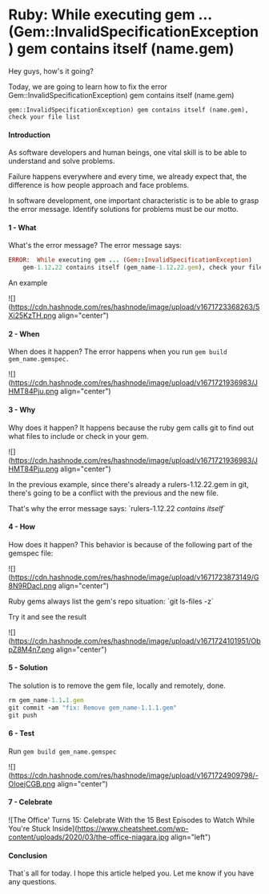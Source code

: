 # Ruby: While executing gem ...(Gem::InvalidSpecificationException)  gem contains itself (name.gem)

Hey guys, how's it going?

Today, we are going to learn how to fix the error Gem::InvalidSpecificationException) gem contains itself (name.gem)

`gem::InvalidSpecificationException) gem contains itself (name.gem), check your file list`

#### Introduction

As software developers and human beings, one vital skill is to be able to understand and solve problems.

Failure happens everywhere and every time, we already expect that, the difference is how people approach and face problems.

In software development, one important characteristic is to be able to grasp the error message. Identify solutions for problems must be our motto.

#### 1 - What

What's the error message? The error message says:

```ruby
ERROR:  While executing gem ... (Gem::InvalidSpecificationException)
    gem-1.12.22 contains itself (gem_name-1.12.22.gem), check your files list
```

An example

![](https://cdn.hashnode.com/res/hashnode/image/upload/v1671723368263/5Xi25KzTH.png align="center")

#### 2 - When

When does it happen? The error happens when you run `gem build gem_name.gemspec.`

![](https://cdn.hashnode.com/res/hashnode/image/upload/v1671721936983/JHMT84Pju.png align="center")

#### 3 - Why

Why does it happen? It happens because the ruby gem calls git to find out what files to include or check in your gem.

![](https://cdn.hashnode.com/res/hashnode/image/upload/v1671721936983/JHMT84Pju.png align="center")

In the previous example, since there's already a rulers-1.12.22.gem in git, there's going to be a conflict with the previous and the new file.

That's why the error message says: \`rulers-1.12.22 *contains itself*\`

#### 4 - How

How does it happen? This behavior is because of the following part of the gemspec file:

![](https://cdn.hashnode.com/res/hashnode/image/upload/v1671723873149/G8N9RDacl.png align="center")

Ruby gems always list the gem's repo situation: \`git ls-files -z\`

Try it and see the result

![](https://cdn.hashnode.com/res/hashnode/image/upload/v1671724101951/ObpZ8M4n7.png align="center")

#### 5 - Solution

The solution is to remove the gem file, locally and remotely, done.

```ruby
rm gem_name-1.1.1.gem
git commit -am "fix: Remove gem_name-1.1.1.gem"
git push
```

#### 6 - Test

Run `gem build gem_name.gemspec`

![](https://cdn.hashnode.com/res/hashnode/image/upload/v1671724909798/-OIoejCGB.png align="center")

#### 7 - Celebrate

![The Office' Turns 15: Celebrate With the 15 Best Episodes to Watch While  You're Stuck Inside](https://www.cheatsheet.com/wp-content/uploads/2020/03/the-office-niagara.jpg align="left")

#### Conclusion

That\`s all for today. I hope this article helped you. Let me know if you have any questions.
